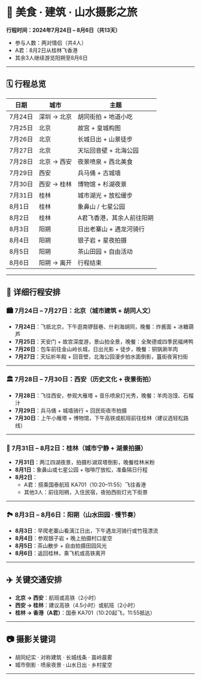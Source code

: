 # 📸 美食 · 建筑 · 山水摄影之旅  
**行程时间：2024年7月24日 – 8月6日（共13天）**  
- 参与人数：两对情侣（共4人）  
- A君：8月2日从桂林飞香港  
- 其余3人继续游览阳朔至8月6日  

---

## 🗓️ 行程总览

| 日期       | 城市       | 主题             |
|------------|------------|------------------|
| 7月24日    | 深圳 → 北京 | 胡同街拍 + 地道小吃 |
| 7月25日    | 北京       | 故宫 + 皇城构图     |
| 7月26日    | 北京       | 长城日出 + 山景徒步  |
| 7月27日    | 北京       | 天坛回音壁 + 北海公园 |
| 7月28日    | 北京 → 西安 | 夜景喷泉 + 西北美食  |
| 7月29日    | 西安       | 兵马俑 + 古城墙      |
| 7月30日    | 西安 → 桂林 | 博物馆 + 杉湖夜景    |
| 7月31日    | 桂林       | 城市湖光 + 放松缓步  |
| 8月1日     | 桂林       | 象鼻山 / 七星公园    |
| 8月2日     | 桂林       | A君飞香港，其余人前往阳朔 |
| 8月3日     | 阳朔       | 日出老寨山 + 遇龙河骑行 |
| 8月4日     | 阳朔       | 银子岩 + 星夜拍摄    |
| 8月5日     | 阳朔       | 茶山田园 + 自由活动  |
| 8月6日     | 阳朔 → 离开 | 行程结束           |

---

## 📍 详细行程安排

### 🏙️ 7月24日 – 7月27日：北京（城市建筑 + 胡同人文）

- **7月24日**：飞抵北京，下午逛南锣鼓巷、什刹海胡同，晚餐：炸酱面 + 冰糖葫芦  
- **7月25日**：天安门 + 故宫深度游，景山拍全景，晚餐：全聚德或四季民福烤鸭  
- **7月26日**：包车前往金山岭长城，日出光影 + 徒步，晚餐：铜锅涮羊肉  
- **7月27日**：天坛祈年殿 + 回音壁，北海公园漫步拍水面倒影，簋街夜宵扫街

---

### 🏛️ 7月28日 – 7月30日：西安（历史文化 + 夜景街拍）

- **7月28日**：飞往西安，参观大雁塔 + 音乐喷泉灯光秀，晚餐：羊肉泡馍、石榴汁  
- **7月29日**：兵马俑 + 城墙骑行 + 回民街夜市拍摄  
- **7月30日**：上午小雁塔 + 博物馆，下午高铁或航班前往桂林（建议选轻松路线）

---

### 🌆 7月31日 – 8月2日：桂林（城市宁静 + 湖景拍摄）

- **7月31日**：两江四湖夜景，拍摄杉湖双塔倒影，晚餐桂林米粉  
- **8月1日**：象鼻山或七星公园 + 咖啡厅放松，准备隔日行程  
- **8月2日**：
  - A君：搭乘国泰航班 KA701（10:20–11:55）飞往香港  
  - 其他3人：前往阳朔，入住民宿，夜拍西街灯光下街景

---

### 🏞️ 8月3日 – 8月6日：阳朔（山水田园 · 慢节奏）

- **8月3日**：早爬老寨山看漓江日出，下午遇龙河骑行或竹筏漂流  
- **8月4日**：参观银子岩 + 晚上拍摄村口星空  
- **8月5日**：茶山散步 + 自由拍摄田园风光  
- **8月6日**：返回桂林，乘飞机或高铁离开

---

## ✈️ 关键交通安排

- **北京 → 西安**：航班或高铁（2小时）  
- **西安 → 桂林**：建议高铁（4.5小时）或航班（2小时）  
- **桂林 → 香港（A君）**：国泰 KA701（10:20起飞，11:55抵达）

---

## 📷 摄影关键词

- 胡同纪实 · 对称建筑 · 长城线条 · 苗岭晨雾  
- 城市倒影 · 喷泉夜景 · 山水日出 · 乡村星空

---

